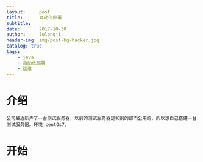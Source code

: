 ```yaml
---
layout:     post
title:      自动化部署
subtitle:  
date:       2017-10-30
author:     lulongji
header-img: img/post-bg-hacker.jpg
catalog: true
tags:
    - java
    - 自动化部署
    - 运维
---
```




# 介绍

	公司最近新弄了一台测试服务器，以前的测试服务器是和别的部门公用的，所以想自己搭建一台测试服务器。环境 centOs7。

# 开始

	